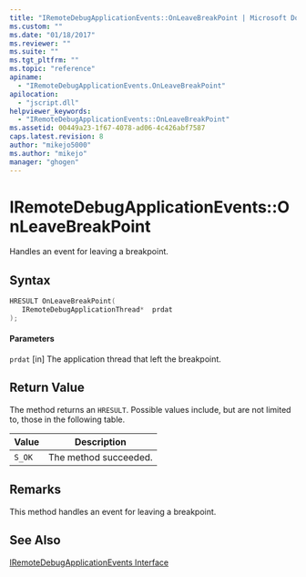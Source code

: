 ```yaml
---
title: "IRemoteDebugApplicationEvents::OnLeaveBreakPoint | Microsoft Docs"
ms.custom: ""
ms.date: "01/18/2017"
ms.reviewer: ""
ms.suite: ""
ms.tgt_pltfrm: ""
ms.topic: "reference"
apiname:
  - "IRemoteDebugApplicationEvents.OnLeaveBreakPoint"
apilocation:
  - "jscript.dll"
helpviewer_keywords:
  - "IRemoteDebugApplicationEvents::OnLeaveBreakPoint"
ms.assetid: 00449a23-1f67-4078-ad06-4c426abf7587
caps.latest.revision: 8
author: "mikejo5000"
ms.author: "mikejo"
manager: "ghogen"
---
```

# IRemoteDebugApplicationEvents::OnLeaveBreakPoint
Handles an event for leaving a breakpoint.

## Syntax

```cpp
HRESULT OnLeaveBreakPoint(
   IRemoteDebugApplicationThread*  prdat
);
```

#### Parameters
 `prdat`
 [in] The application thread that left the breakpoint.

## Return Value
 The method returns an `HRESULT`. Possible values include, but are not limited to, those in the following table.

|Value|Description|
|-----------|-----------------|
|`S_OK`|The method succeeded.|

## Remarks
 This method handles an event for leaving a breakpoint.

## See Also
 [IRemoteDebugApplicationEvents Interface](../../winscript/reference/iremotedebugapplicationevents-interface.md)